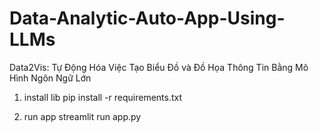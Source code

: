 # Data-Analytic-Auto-App-Using-LLMs
Data2Vis: Tự Động Hóa Việc Tạo Biểu Đồ và
Đồ Họa Thông Tin Bằng Mô Hình Ngôn Ngữ
Lớn

1. install lib 
pip install -r requirements.txt

2. run app
streamlit run app.py

